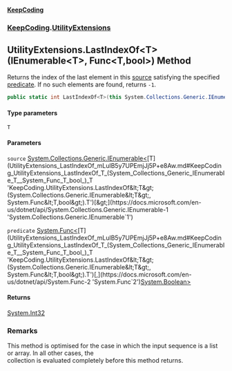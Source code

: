 #### [KeepCoding](index.md 'index')
### [KeepCoding](KeepCoding.md 'KeepCoding').[UtilityExtensions](UtilityExtensions.md 'KeepCoding.UtilityExtensions')
## UtilityExtensions.LastIndexOf&lt;T&gt;(IEnumerable&lt;T&gt;, Func&lt;T,bool&gt;) Method
Returns the index of the last element in this [source](UtilityExtensions_LastIndexOf_mLulB5y7UPEmjJj5P+e8Aw.md#KeepCoding_UtilityExtensions_LastIndexOf_T_(System_Collections_Generic_IEnumerable_T__System_Func_T_bool_)_source 'KeepCoding.UtilityExtensions.LastIndexOf&lt;T&gt;(System.Collections.Generic.IEnumerable&lt;T&gt;, System.Func&lt;T,bool&gt;).source') satisfying the specified [predicate](UtilityExtensions_LastIndexOf_mLulB5y7UPEmjJj5P+e8Aw.md#KeepCoding_UtilityExtensions_LastIndexOf_T_(System_Collections_Generic_IEnumerable_T__System_Func_T_bool_)_predicate 'KeepCoding.UtilityExtensions.LastIndexOf&lt;T&gt;(System.Collections.Generic.IEnumerable&lt;T&gt;, System.Func&lt;T,bool&gt;).predicate'). If no such elements are found, returns `-1`.
```csharp
public static int LastIndexOf<T>(this System.Collections.Generic.IEnumerable<T> source, System.Func<T,bool> predicate);
```
#### Type parameters
<a name='KeepCoding_UtilityExtensions_LastIndexOf_T_(System_Collections_Generic_IEnumerable_T__System_Func_T_bool_)_T'></a>
`T`  
  
#### Parameters
<a name='KeepCoding_UtilityExtensions_LastIndexOf_T_(System_Collections_Generic_IEnumerable_T__System_Func_T_bool_)_source'></a>
`source` [System.Collections.Generic.IEnumerable&lt;](https://docs.microsoft.com/en-us/dotnet/api/System.Collections.Generic.IEnumerable-1 'System.Collections.Generic.IEnumerable`1')[T](UtilityExtensions_LastIndexOf_mLulB5y7UPEmjJj5P+e8Aw.md#KeepCoding_UtilityExtensions_LastIndexOf_T_(System_Collections_Generic_IEnumerable_T__System_Func_T_bool_)_T 'KeepCoding.UtilityExtensions.LastIndexOf&lt;T&gt;(System.Collections.Generic.IEnumerable&lt;T&gt;, System.Func&lt;T,bool&gt;).T')[&gt;](https://docs.microsoft.com/en-us/dotnet/api/System.Collections.Generic.IEnumerable-1 'System.Collections.Generic.IEnumerable`1')  
  
<a name='KeepCoding_UtilityExtensions_LastIndexOf_T_(System_Collections_Generic_IEnumerable_T__System_Func_T_bool_)_predicate'></a>
`predicate` [System.Func&lt;](https://docs.microsoft.com/en-us/dotnet/api/System.Func-2 'System.Func`2')[T](UtilityExtensions_LastIndexOf_mLulB5y7UPEmjJj5P+e8Aw.md#KeepCoding_UtilityExtensions_LastIndexOf_T_(System_Collections_Generic_IEnumerable_T__System_Func_T_bool_)_T 'KeepCoding.UtilityExtensions.LastIndexOf&lt;T&gt;(System.Collections.Generic.IEnumerable&lt;T&gt;, System.Func&lt;T,bool&gt;).T')[,](https://docs.microsoft.com/en-us/dotnet/api/System.Func-2 'System.Func`2')[System.Boolean](https://docs.microsoft.com/en-us/dotnet/api/System.Boolean 'System.Boolean')[&gt;](https://docs.microsoft.com/en-us/dotnet/api/System.Func-2 'System.Func`2')  
  
#### Returns
[System.Int32](https://docs.microsoft.com/en-us/dotnet/api/System.Int32 'System.Int32')  
### Remarks
This method is optimised for the case in which the input sequence is a list or array. In all other cases, the  
collection is evaluated completely before this method returns.
